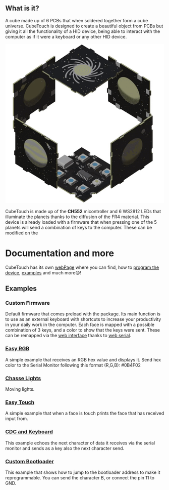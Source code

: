 ## What is it?
A cube made up of 6 PCBs that when soldered together form a cube universe.
CubeTouch is designed to create a beautiful object from PCBs but giving it all the functionality of a HID device, being able to interact with the computer as if it were a keyboard or any other HID device. 

![Insert Photo here](https://raw.githubusercontent.com/Noteolvides/CubeTouch/main/website/static/animation.gif "enter image title here")

CubeTouch is made up of the **CH552** micontroller and 6 WS2812 LEDs that illuminate the planets thanks to the diffusion of the FR4 material. This device is already loaded with a firmware that when pressing one of the 5 planets will send a combination of keys to the computer. These can be modified on the 

# Documentation and more
CubeTouch has its own [webPage](https://cubetouch.noteolvid.es/) where you can find, how to [program the device](https://cubetouch.noteolvid.es/docs/firstSteps/programming/), [examples](https://cubetouch.noteolvid.es/docs/firstSteps/examples/) and much more😊!

## Examples
### Custom Firmware
Default firmware that comes preload with the package. Its main function is to use as an external keyboard with shortcuts to increase your productivity in your daily work in the computer.
Each face is mapped with a possible combination of 3 keys, and a color to show that the keys were sent.
These can be remapped via the [web interface](https://cubetouch.noteolvid.es/keyRemapping/) thanks to [web serial](https://web.dev/serial/).
### [Easy RGB](https://cubetouch.noteolvid.es/docs/firstSteps/examples/#easy-rgb)
A simple example that receives an RGB hex value and displays it. Send hex color to the Serial Monitor following this format (R,G,B): #0B4F02
### [Chasse Lights](https://cubetouch.noteolvid.es/docs/firstSteps/examples/#chasse-text)
Moving lights.
### [Easy Touch](https://cubetouch.noteolvid.es/docs/firstSteps/examples/#easy-touch)
A simple example that when a face is touch prints the face that has received input from.
### [CDC and Keyboard](https://cubetouch.noteolvid.es/docs/firstSteps/examples/#cdc-and-keyboard)
This example echoes the next character of data it receives via the serial monitor and sends as a key also the next character send.
### [Custom Bootloader](https://cubetouch.noteolvid.es/docs/firstSteps/examples/#custom-bootloader)
This example that shows how to jump to the bootloader address to make it reprogrammable. You can send the character B, or connect the pin 11 to GND.
